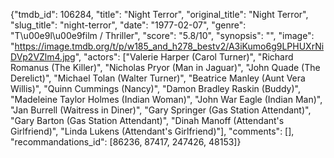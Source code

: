 {"tmdb_id": 106284, "title": "Night Terror", "original_title": "Night Terror", "slug_title": "night-terror", "date": "1977-02-07", "genre": "T\u00e9l\u00e9film / Thriller", "score": "5.8/10", "synopsis": "", "image": "https://image.tmdb.org/t/p/w185_and_h278_bestv2/A3iKumo6g9LPHUXrNiDVp2VZlm4.jpg", "actors": ["Valerie Harper (Carol Turner)", "Richard Romanus (The Killer)", "Nicholas Pryor (Man in Jaguar)", "John Quade (The Derelict)", "Michael Tolan (Walter Turner)", "Beatrice Manley (Aunt Vera Willis)", "Quinn Cummings (Nancy)", "Damon Bradley Raskin (Buddy)", "Madeleine Taylor Holmes (Indian Woman)", "John War Eagle (Indian Man)", "Jan Burrell (Waitress in Diner)", "Gary Springer (Gas Station Attendant)", "Gary Barton (Gas Station Attendant)", "Dinah Manoff (Attendant's Girlfriend)", "Linda Lukens (Attendant's Girlfriend)"], "comments": [], "recommandations_id": [86236, 87417, 247426, 48153]}